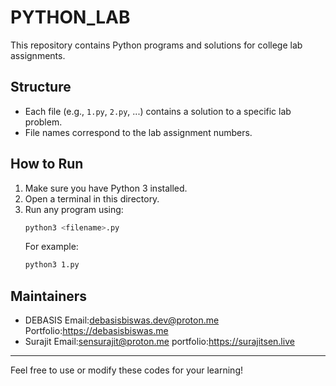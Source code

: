 # PYTHON_LAB

This repository contains Python programs and solutions for college lab assignments.

## Structure
- Each file (e.g., `1.py`, `2.py`, ...) contains a solution to a specific lab problem.
- File names correspond to the lab assignment numbers.

## How to Run
1. Make sure you have Python 3 installed.
2. Open a terminal in this directory.
3. Run any program using:
   ```bash
   python3 <filename>.py
   ```
   For example:
   ```bash
   python3 1.py
   ```

## Maintainers 
- DEBASIS
  Email:debasisbiswas.dev@proton.me
  Portfolio:https://debasisbiswas.me
- Surajit
  Email:sensurajit@proton.me
  portfolio:https://surajitsen.live


---
Feel free to use or modify these codes for your learning!
